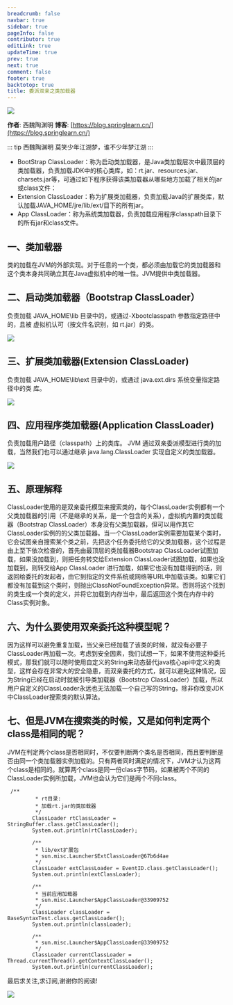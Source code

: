 ```yaml
---
breadcrumb: false
navbar: true
sidebar: true
pageInfo: false
contributor: true
editLink: true
updateTime: true
prev: true
next: true
comment: false
footer: true
backtotop: true
title: 委派双亲之类加载器
---
```




![](https://img.springlearn.cn/blog/learn_1589811713000.png)

**作者**: 西魏陶渊明
**博客**: [https://blog.springlearn.cn/](https://blog.springlearn.cn/)

::: tip 西魏陶渊明
莫笑少年江湖梦，谁不少年梦江湖
:::



- BootStrap ClassLoader：称为启动类加载器，是Java类加载层次中最顶层的类加载器，负责加载JDK中的核心类库，如：rt.jar、resources.jar、charsets.jar等，可通过如下程序获得该类加载器从哪些地方加载了相关的jar或class文件：
- Extension ClassLoader：称为扩展类加载器，负责加载Java的扩展类库，默认加载JAVA_HOME/jre/lib/ext/目下的所有jar。
- App ClassLoader：称为系统类加载器，负责加载应用程序classpath目录下的所有jar和class文件。

## 一、类加载器

类的加载在JVM的外部实现。对于任意的一个类，都必须由加载它的类加载器和这个类本身共同确立其在Java虚拟机中的唯一性。JVM提供中类加载器。

## 二、启动类加载器（Bootstrap ClassLoader）

负责加载 JAVA_HOME\lib 目录中的，或通过-Xbootclasspath 参数指定路径中的，且被 虚拟机认可（按文件名识别，如 rt.jar）的类。

![](https://img.springlearn.cn/blog/learn_1589811324000.png)

## 三、扩展类加载器(Extension ClassLoader)

负责加载 JAVA_HOME\lib\ext 目录中的，或通过 java.ext.dirs 系统变量指定路径中的类 库。

![](https://img.springlearn.cn/blog/learn_1589811366000.png)

## 四、应用程序类加载器(Application ClassLoader)

负责加载用户路径（classpath）上的类库。 JVM 通过双亲委派模型进行类的加载，当然我们也可以通过继承 java.lang.ClassLoader 实现自定义的类加载器。

![](https://img.springlearn.cn/blog/learn_1589811400000.png)

## 五、原理解释

ClassLoader使用的是双亲委托模型来搜索类的，每个ClassLoader实例都有一个父类加载器的引用（不是继承的关系，是一个包含的关系），虚拟机内置的类加载器（Bootstrap ClassLoader）本身没有父类加载器，但可以用作其它ClassLoader实例的的父类加载器。当一个ClassLoader实例需要加载某个类时，它会试图亲自搜索某个类之前，先把这个任务委托给它的父类加载器，这个过程是由上至下依次检查的，首先由最顶层的类加载器Bootstrap ClassLoader试图加载，如果没加载到，则把任务转交给Extension ClassLoader试图加载，如果也没加载到，则转交给App ClassLoader 进行加载，如果它也没有加载得到的话，则返回给委托的发起者，由它到指定的文件系统或网络等URL中加载该类。如果它们都没有加载到这个类时，则抛出ClassNotFoundException异常。否则将这个找到的类生成一个类的定义，并将它加载到内存当中，最后返回这个类在内存中的Class实例对象。

## 六、为什么要使用双亲委托这种模型呢？

因为这样可以避免重复加载，当父亲已经加载了该类的时候，就没有必要子ClassLoader再加载一次。考虑到安全因素，我们试想一下，如果不使用这种委托模式，那我们就可以随时使用自定义的String来动态替代java核心api中定义的类型，这样会存在非常大的安全隐患，而双亲委托的方式，就可以避免这种情况，因为String已经在启动时就被引导类加载器（Bootstrcp ClassLoader）加载，所以用户自定义的ClassLoader永远也无法加载一个自己写的String，除非你改变JDK中ClassLoader搜索类的默认算法。

## 七、但是JVM在搜索类的时候，又是如何判定两个class是相同的呢？

JVM在判定两个class是否相同时，不仅要判断两个类名是否相同，而且要判断是否由同一个类加载器实例加载的。只有两者同时满足的情况下，JVM才认为这两个class是相同的。就算两个class是同一份class字节码，如果被两个不同的ClassLoader实例所加载，JVM也会认为它们是两个不同class。

```
 /**
         * rt目录:
         * 加载rt.jar的类加载器
         */
        ClassLoader rtClassLoader = StringBuffer.class.getClassLoader();
        System.out.println(rtClassLoader);

        /**
         * lib/ext扩展包
         * sun.misc.Launcher$ExtClassLoader@67b6d4ae
         */
        ClassLoader extClassLoader = EventID.class.getClassLoader();
        System.out.println(extClassLoader);

        /**
         * 当前应用加载器
         * sun.misc.Launcher$AppClassLoader@33909752
         */
        ClassLoader classLoader = BaseSyntaxTest.class.getClassLoader();
        System.out.println(classLoader);

        /**
         * sun.misc.Launcher$AppClassLoader@33909752
         */
        ClassLoader currentClassLoader = Thread.currentThread().getContextClassLoader();
        System.out.println(currentClassLoader);
```

最后求关注,求订阅,谢谢你的阅读!


![](https://img.springlearn.cn/blog/learn_1589360371000.png)
